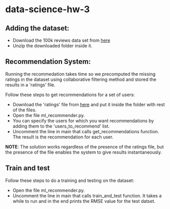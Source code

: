 # data-science-hw-3

## Adding the dataset:

- Download the 100k reviews data set from [here](http://files.grouplens.org/datasets/movielens/ml-100k.ziphttp://files.grouplens.org/datasets/movielens/ml-100k.zip)
- Unzip the downloaded folder inside it.


## Recommendation System:

Running the recommedation takes time so we precomputed the missing ratings in the dataset using collaborative filtering method and stored the results in a 'ratings' file.

Follow these steps to get recommendations for a set of users:
- Download the 'ratings' file from [here](https://github.com/gnauhnoj/data-science-hw-3/blob/master/ratings) and put it inside the folder with rest of the files.
- Open the file ml_recommender.py.
- You can specify the users for which you want recommendations by adding them to the 'users_to_recommend' list.
- Uncomment the line in main that calls get_recommendations function. 
The result is the recommendation for each user.

**NOTE**: The solution works regardless of the presence of the ratings file, but the presence of the file enables the system to give results instantaneously.

## Train and test

Follow these steps to do a training and testing on the dataset:
- Open the file ml_recommender.py.
- Uncomment the line in main that calls train_and_test function. It takes a while to run and in the end prints the RMSE value for the test datset.